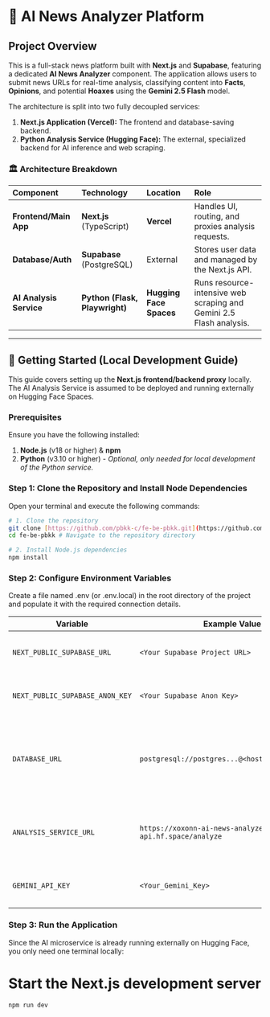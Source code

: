 # 📰 AI News Analyzer Platform

## Project Overview

This is a full-stack news platform built with **Next.js** and **Supabase**, featuring a dedicated **AI News Analyzer** component. The application allows users to submit news URLs for real-time analysis, classifying content into **Facts**, **Opinions**, and potential **Hoaxes** using the **Gemini 2.5 Flash** model.

The architecture is split into two fully decoupled services:

1.  **Next.js Application (Vercel):** The frontend and database-saving backend.
2.  **Python Analysis Service (Hugging Face):** The external, specialized backend for AI inference and web scraping.

### 🏛️ Architecture Breakdown

| Component | Technology | Location | Role |
| :--- | :--- | :--- | :--- |
| **Frontend/Main App** | **Next.js** (TypeScript) | **Vercel** | Handles UI, routing, and proxies analysis requests. |
| **Database/Auth** | **Supabase** (PostgreSQL) | External | Stores user data and managed by the Next.js API. |
| **AI Analysis Service** | **Python (Flask, Playwright)** | **Hugging Face Spaces** | Runs resource-intensive web scraping and Gemini 2.5 Flash analysis. |

---

## 🚀 Getting Started (Local Development Guide)

This guide covers setting up the **Next.js frontend/backend proxy** locally. The AI Analysis Service is assumed to be deployed and running externally on Hugging Face Spaces.

### Prerequisites

Ensure you have the following installed:

1.  **Node.js** (v18 or higher) & **npm**
2.  **Python** (v3.10 or higher) - *Optional, only needed for local development of the Python service.*

### Step 1: Clone the Repository and Install Node Dependencies

Open your terminal and execute the following commands:

```bash
# 1. Clone the repository
git clone [https://github.com/pbkk-c/fe-be-pbkk.git](https://github.com/pbkk-c/fe-be-pbkk.git)
cd fe-be-pbkk # Navigate to the repository directory

# 2. Install Node.js dependencies
npm install
```

### Step 2: Configure Environment Variables
Create a file named .env (or .env.local) in the root directory of the project and populate it with the required connection details.

| Variable | Example Value | Notes |
|-----------|----------------|-------|
| `NEXT_PUBLIC_SUPABASE_URL` | `<Your Supabase Project URL>` | [Client] Public URL for client-side authentication. |
| `NEXT_PUBLIC_SUPABASE_ANON_KEY` | `<Your Supabase Anon Key>` | [Client] Public key for client-side authentication. |
| `DATABASE_URL` | `postgresql://postgres...@<host>:6543/postgres` | [Server] Prisma connection string. Must use the port 6543 connection pooler. |
| `ANALYSIS_SERVICE_URL` | `https://xoxonn-ai-news-analyzer-api.hf.space/analyze` | [Server] **CRITICAL:** The live, public URL of your Hugging Face API. |
| `GEMINI_API_KEY` | `<Your_Gemini_Key>` | [Server] Required for local testing or debugging. |


### Step 3: Run the Application
Since the AI microservice is already running externally on Hugging Face, you only need one terminal locally:

# Start the Next.js development server
```bash
npm run dev
```

